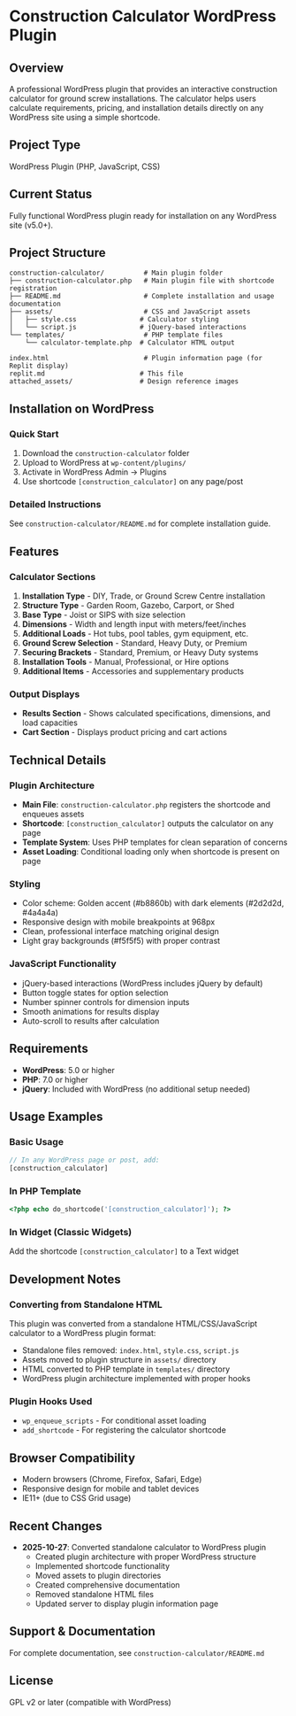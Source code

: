 # Construction Calculator WordPress Plugin

## Overview
A professional WordPress plugin that provides an interactive construction calculator for ground screw installations. The calculator helps users calculate requirements, pricing, and installation details directly on any WordPress site using a simple shortcode.

## Project Type
WordPress Plugin (PHP, JavaScript, CSS)

## Current Status
Fully functional WordPress plugin ready for installation on any WordPress site (v5.0+).

## Project Structure
```
construction-calculator/          # Main plugin folder
├── construction-calculator.php   # Main plugin file with shortcode registration
├── README.md                     # Complete installation and usage documentation
├── assets/                       # CSS and JavaScript assets
│   ├── style.css                # Calculator styling
│   └── script.js                # jQuery-based interactions
└── templates/                    # PHP template files
    └── calculator-template.php  # Calculator HTML output

index.html                        # Plugin information page (for Replit display)
replit.md                        # This file
attached_assets/                 # Design reference images
```

## Installation on WordPress

### Quick Start
1. Download the `construction-calculator` folder
2. Upload to WordPress at `wp-content/plugins/`
3. Activate in WordPress Admin → Plugins
4. Use shortcode `[construction_calculator]` on any page/post

### Detailed Instructions
See `construction-calculator/README.md` for complete installation guide.

## Features

### Calculator Sections
1. **Installation Type** - DIY, Trade, or Ground Screw Centre installation
2. **Structure Type** - Garden Room, Gazebo, Carport, or Shed
3. **Base Type** - Joist or SIPS with size selection
4. **Dimensions** - Width and length input with meters/feet/inches
5. **Additional Loads** - Hot tubs, pool tables, gym equipment, etc.
6. **Ground Screw Selection** - Standard, Heavy Duty, or Premium
7. **Securing Brackets** - Standard, Premium, or Heavy Duty systems
8. **Installation Tools** - Manual, Professional, or Hire options
9. **Additional Items** - Accessories and supplementary products

### Output Displays
- **Results Section** - Shows calculated specifications, dimensions, and load capacities
- **Cart Section** - Displays product pricing and cart actions

## Technical Details

### Plugin Architecture
- **Main File**: `construction-calculator.php` registers the shortcode and enqueues assets
- **Shortcode**: `[construction_calculator]` outputs the calculator on any page
- **Template System**: Uses PHP templates for clean separation of concerns
- **Asset Loading**: Conditional loading only when shortcode is present on page

### Styling
- Color scheme: Golden accent (#b8860b) with dark elements (#2d2d2d, #4a4a4a)
- Responsive design with mobile breakpoints at 968px
- Clean, professional interface matching original design
- Light gray backgrounds (#f5f5f5) with proper contrast

### JavaScript Functionality
- jQuery-based interactions (WordPress includes jQuery by default)
- Button toggle states for option selection
- Number spinner controls for dimension inputs
- Smooth animations for results display
- Auto-scroll to results after calculation

## Requirements
- **WordPress**: 5.0 or higher
- **PHP**: 7.0 or higher
- **jQuery**: Included with WordPress (no additional setup needed)

## Usage Examples

### Basic Usage
```php
// In any WordPress page or post, add:
[construction_calculator]
```

### In PHP Template
```php
<?php echo do_shortcode('[construction_calculator]'); ?>
```

### In Widget (Classic Widgets)
Add the shortcode `[construction_calculator]` to a Text widget

## Development Notes

### Converting from Standalone HTML
This plugin was converted from a standalone HTML/CSS/JavaScript calculator to a WordPress plugin format:
- Standalone files removed: `index.html`, `style.css`, `script.js`
- Assets moved to plugin structure in `assets/` directory
- HTML converted to PHP template in `templates/` directory
- WordPress plugin architecture implemented with proper hooks

### Plugin Hooks Used
- `wp_enqueue_scripts` - For conditional asset loading
- `add_shortcode` - For registering the calculator shortcode

## Browser Compatibility
- Modern browsers (Chrome, Firefox, Safari, Edge)
- Responsive design for mobile and tablet devices
- IE11+ (due to CSS Grid usage)

## Recent Changes
- **2025-10-27**: Converted standalone calculator to WordPress plugin
  - Created plugin architecture with proper WordPress structure
  - Implemented shortcode functionality
  - Moved assets to plugin directories
  - Created comprehensive documentation
  - Removed standalone HTML files
  - Updated server to display plugin information page

## Support & Documentation
For complete documentation, see `construction-calculator/README.md`

## License
GPL v2 or later (compatible with WordPress)
